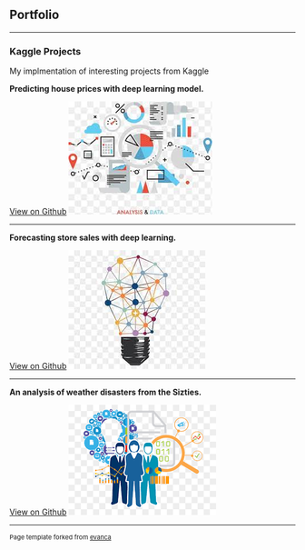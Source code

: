 ## Portfolio

---

### Kaggle Projects 

My implmentation of interesting projects from Kaggle

<b>Predicting house prices with deep learning model.</b>

[View on Github](https://www.kaggle.com/code/bhaskarsrinivasan/houseprices2)
<img src="images/ds1.png?raw=true"/>

---
<b>Forecasting store sales with deep learning.</b>

[View on Github](https://www.kaggle.com/code/bhaskarsrinivasan/storesalesforcasting)
<img src="images/ds2.png?raw=true"/>

---
<b>An analysis of weather disasters from the Sizties.</b>

[View on Github](https://www.kaggle.com/code/bhaskarsrinivasan/disasters)
<img src="images/ds3.png?raw=true"/>

---

<p style="font-size:11px">Page template forked from <a href="https://github.com/evanca/quick-portfolio">evanca</a></p>
<!-- Remove above link if you don't want to attibute -->
